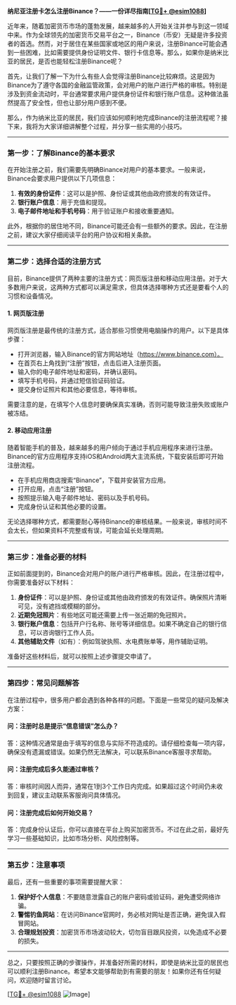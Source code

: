 **纳尼亚注册卡怎么注册Binance？——一份详尽指南[[TG💪+ @esim1088](https://t.me/s/esim1088)]**

近年来，随着加密货币市场的蓬勃发展，越来越多的人开始关注并参与到这一领域中来。作为全球领先的加密货币交易平台之一，Binance（币安）无疑是许多投资者的首选。然而，对于居住在某些国家或地区的用户来说，注册Binance可能会遇到一些困难，比如需要提供身份证明文件、银行卡信息等。那么，如果你是纳米比亚的居民，是否也能轻松注册Binance呢？

首先，让我们了解一下为什么有些人会觉得注册Binance比较麻烦。这是因为Binance为了遵守各国的金融监管政策，会对用户的账户进行严格的审核。特别是涉及到资金流动时，平台通常要求用户提供身份证件和银行账户信息。这种做法虽然提高了安全性，但也让部分用户感到不便。

那么，作为纳米比亚的居民，我们应该如何顺利地完成Binance的注册流程呢？接下来，我将为大家详细讲解整个过程，并分享一些实用的小技巧。

---

### **第一步：了解Binance的基本要求**

在开始注册之前，我们需要先明确Binance对用户的基本要求。一般来说，Binance会要求用户提供以下几项信息：

1. **有效的身份证件**：这可以是护照、身份证或其他由政府颁发的有效证件。
2. **银行账户信息**：用于充值和提现。
3. **电子邮件地址和手机号码**：用于验证账户和接收重要通知。

此外，根据你的居住地不同，Binance可能还会有一些额外的要求。因此，在注册之前，建议大家仔细阅读平台的用户协议和相关条款。

---

### **第二步：选择合适的注册方式**

目前，Binance提供了两种主要的注册方式：网页版注册和移动应用注册。对于大多数用户来说，这两种方式都可以满足需求，但具体选择哪种方式还是要看个人的习惯和设备情况。

#### **1. 网页版注册**

网页版注册是最传统的注册方式，适合那些习惯使用电脑操作的用户。以下是具体步骤：

- 打开浏览器，输入Binance的官方网站地址（https://www.binance.com）。
- 在首页右上角找到“注册”按钮，点击后进入注册页面。
- 输入你的电子邮件地址和密码，并确认密码。
- 填写手机号码，并通过短信验证码验证。
- 提交身份证照片和其他必要信息，等待审核。

需要注意的是，在填写个人信息时要确保真实准确，否则可能导致注册失败或账户被冻结。

#### **2. 移动应用注册**

随着智能手机的普及，越来越多的用户倾向于通过手机应用程序来进行注册。Binance的官方应用程序支持iOS和Android两大主流系统，下载安装后即可开始注册流程。

- 在手机应用商店搜索“Binance”，下载并安装官方应用。
- 打开应用，点击“注册”按钮。
- 按照提示输入电子邮件地址、密码以及手机号码。
- 完成身份认证和其他必要的设置。

无论选择哪种方式，都需要耐心等待Binance的审核结果。一般来说，审核时间不会太长，但如果资料不完整或有误，可能会延长处理周期。

---

### **第三步：准备必要的材料**

正如前面提到的，Binance会对用户的账户进行严格审核。因此，在注册过程中，你需要准备好以下材料：

1. **身份证件**：可以是护照、身份证或其他由政府颁发的有效证件。确保照片清晰可见，没有遮挡或模糊的部分。
2. **近期免冠照片**：有些地区可能还需要上传一张近期的免冠照片。
3. **银行账户信息**：包括开户行名称、账号等详细信息。如果不确定自己的银行信息，可以咨询银行工作人员。
4. **其他辅助文件**（如有）：例如驾驶执照、水电费账单等，用作辅助证明。

准备好这些材料后，就可以按照上述步骤提交申请了。

---

### **第四步：常见问题解答**

在注册过程中，很多用户都会遇到各种各样的问题。下面是一些常见的疑问及解决方案：

#### **问：注册时总是提示“信息错误”怎么办？**
答：这种情况通常是由于填写的信息与实际不符造成的。请仔细检查每一项内容，确保没有遗漏或错误。如果仍然无法解决，可以联系Binance客服寻求帮助。

#### **问：注册完成后多久能通过审核？**
答：审核时间因人而异，通常在1到3个工作日内完成。如果超过这个时间仍未收到回复，建议主动联系客服询问具体情况。

#### **问：注册完成后如何开始交易？**
答：完成身份认证后，你可以直接在平台上购买加密货币。不过在此之前，最好先学习一些基础知识，比如市场分析、风险控制等。

---

### **第五步：注意事项**

最后，还有一些重要的事项需要提醒大家：

1. **保护好个人信息**：不要随意泄露自己的账户密码或验证码，避免遭受网络诈骗。
2. **警惕钓鱼网站**：在访问Binance官网时，务必核对网址是否正确，避免误入假冒网站。
3. **合理规划投资**：加密货币市场波动较大，切勿盲目跟风投资，以免造成不必要的损失。

---

总之，只要按照正确的步骤操作，并准备好所需的材料，即使是纳米比亚的居民也可以顺利注册Binance。希望本文能够帮助到有需要的朋友！如果你还有任何疑问，欢迎随时留言讨论。

[[TG💪+ @esim1088](https://t.me/s/esim1088) ![Image](https://i.postimg.cc/4NQfJmqS/Snipaste-2025-05-13-00-14-12.png)]